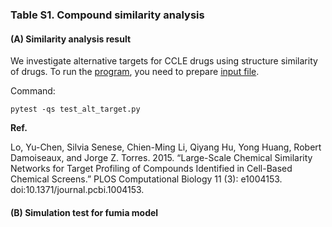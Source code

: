 ### Table S1. Compound similarity analysis

#### (**A**) Similarity analysis result

We investigate alternative targets for CCLE drugs using structure similarity of drugs. To run the [program](https://github.com/jehoons/sbie_optdrug2/blob/master/results/table_s1/test_alt_target.py), you need to prepare [input file](https://github.com/jehoons/sbie_optdrug2/blob/master/results/table_s1/dataset-query-drugs.csv). 

Command: 

```
pytest -qs test_alt_target.py 
```

**Ref.**

Lo, Yu-Chen, Silvia Senese, Chien-Ming Li, Qiyang Hu, Yong Huang, Robert Damoiseaux, and Jorge Z. Torres. 2015. “Large-Scale Chemical Similarity Networks for Target Profiling of Compounds Identified in Cell-Based Chemical Screens.” PLOS Computational Biology 11 (3): e1004153. doi:10.1371/journal.pcbi.1004153.

#### (**B**) Simulation test for fumia model
